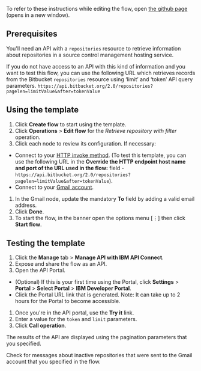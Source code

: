 To refer to these instructions while editing the flow, open [the github page](https://github.com/ot4i/app-connect-templates/blob/master/resources/markdown/API%20to%20retrieve%20source%20code%20repository%20details%20and%20email%20the%20owners%20of%20inactive%20repositories_instructions.md) (opens in a new window).

## Prerequisites

You'll need an API with a `repositories` resource to retrieve information about repositories in a source control management hosting service.

If you do not have access to an API with this kind of information and you want to test this flow, you can use the following URL which retrieves records from the Bitbucket `repositories` resource using ‘limit’ and ‘token’ API query parameters. `https://api.bitbucket.org/2.0/repositories?pagelen=limitValue&after=tokenValue`

## Using the template

1. Click **Create flow** to start using the template.
1. Click **Operations** &gt; **Edit flow** for the _Retrieve repository with filter_ operation.
1. Click each node to review its configuration. If necessary:
 - Connect to your [HTTP invoke method](https://developer.ibm.com/integration/docs/app-connect/how-to-guides-for-apps/use-ibm-app-connect-http/). (To test this template, you can use the following URL in the **Override the HTTP endpoint host name and port of the URL used in the flow:** field - `https://api.bitbucket.org/2.0/repositories?pagelen=limitValue&after=tokenValue`).
 - Connect to your [Gmail account](https://developer.ibm.com/integration/docs/app-connect/how-to-guides-for-apps/use-ibm-app-connect-gmail/).
1. In the Gmail node, update the mandatory **To** field by adding a valid email address.
1. Click **Done**.
1. To start the flow, in the banner open the options menu [&#8942;] then click **Start flow**.

## Testing the template

1. Click the **Manage** tab &gt; **Manage API with IBM API Connect**. 
1. Expose and share the flow as an API.
1. Open the API Portal. 
 - (Optional) If this is your first time using the Portal, click **Settings** &gt; **Portal** &gt; **Select Portal** &gt; **IBM Developer Portal**. 
 - Click the Portal URL link that is generated. Note: It can take up to 2 hours for the Portal to become accessible. 
1. Once you're in the API portal, use the **Try it** link. 
1. Enter a value for the `token` and `limit` parameters.
1. Click **Call operation**. 

The results of the API are displayed using the pagination parameters that you specified.

Check for messages about inactive repositories that were sent to the Gmail account that you specified in the flow. 
